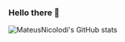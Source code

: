 ### Hello there 👋


![MateusNicolodi's GitHub stats](https://github-readme-stats.vercel.app/api?username=MateusNicolodi&show_icons=true&theme=merko)
